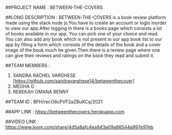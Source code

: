 ##PROJECT NAME : 
BETWEEN-THE-COVERS

##LONG DESCRIPTION : 
BETWEEN-THE-COVERS is a book review platform made using the stack node js.You have to create an account or login inorder to view our app.After logging in there is a books page which consists a lot of books available in our app. You can pick one of your choice and read. You can also add any book which is not present in our app book list to our app by filling a form which consists of the details of the book and a cover image of the book much be given.Then there is a review page where one can give their reviews and ratings on the book they read and submit it.

##TEAM MEMBERS : 
1. SANDRA RACHEL VARGHESE [https://github.com/sandravarghese14/betweenthecover]
2. MEGHA G
3. REBEKAH OMANA BENNY
               


##TEAM ID : 
BFH/recO8cPVF2aZBuKCq/2021


##APP LINK : 
https://betweenthecovers.herokuapp.com


##VIDEO LINK :
https://www.loom.com/share/4d5a8afc4ea843a09a86544a997e97eb
